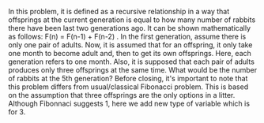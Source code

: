 In this problem, it is defined as a recursive relationship in a way that offsprings at the current generation is equal to how many number of rabbits there have been last two generations ago. It can be shown mathematically as follows: F(n) = F(n-1) + F(n-2) .
In the first generation, assume there is only one pair of adults. 
Now, it is assumed that for an offspring, it only take one month to become adult and, then to get its own offsprings. 
Here, each generation refers to one month. 
Also, it is supposed that each pair of adults produces only three offsprings at the same time. 
What would be the number of rabbits at the 5th generation? 
Before closing, it's important to note that this problem differs from usual/classical Fibonacci problem. This is based on the assumption that three offsprings are the only options in a litter. Although Fibonnaci suggests 1, here we add new type of variable which is for 3. 
